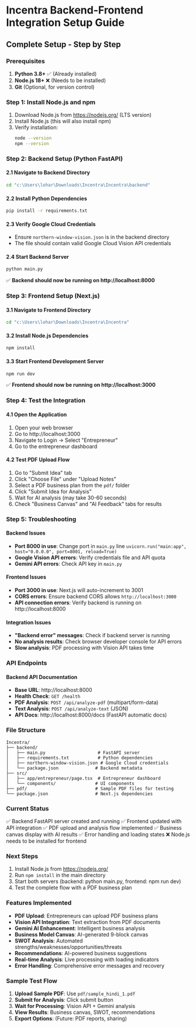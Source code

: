 # Incentra Backend-Frontend Integration Setup Guide

## Complete Setup - Step by Step

### Prerequisites
1. **Python 3.8+** ✅ (Already installed)
2. **Node.js 18+** ❌ (Needs to be installed)
3. **Git** (Optional, for version control)

### Step 1: Install Node.js and npm
1. Download Node.js from https://nodejs.org/ (LTS version)
2. Install Node.js (this will also install npm)
3. Verify installation:
   ```bash
   node --version
   npm --version
   ```

### Step 2: Backend Setup (Python FastAPI)

#### 2.1 Navigate to Backend Directory
```bash
cd "c:\Users\lohar\Downloads\Incentra\Incentra\backend"
```

#### 2.2 Install Python Dependencies
```bash
pip install -r requirements.txt
```

#### 2.3 Verify Google Cloud Credentials
- Ensure `northern-window-vision.json` is in the backend directory
- The file should contain valid Google Cloud Vision API credentials

#### 2.4 Start Backend Server
```bash
python main.py
```
✅ **Backend should now be running on http://localhost:8000**

### Step 3: Frontend Setup (Next.js)

#### 3.1 Navigate to Frontend Directory
```bash
cd "c:\Users\lohar\Downloads\Incentra\Incentra"
```

#### 3.2 Install Node.js Dependencies
```bash
npm install
```

#### 3.3 Start Frontend Development Server
```bash
npm run dev
```
✅ **Frontend should now be running on http://localhost:3000**

### Step 4: Test the Integration

#### 4.1 Open the Application
1. Open your web browser
2. Go to http://localhost:3000
3. Navigate to Login → Select "Entrepreneur"
4. Go to the entrepreneur dashboard

#### 4.2 Test PDF Upload Flow
1. Go to "Submit Idea" tab
2. Click "Choose File" under "Upload Notes"
3. Select a PDF business plan from the `pdf/` folder
4. Click "Submit Idea for Analysis"
5. Wait for AI analysis (may take 30-60 seconds)
6. Check "Business Canvas" and "AI Feedback" tabs for results

### Step 5: Troubleshooting

#### Backend Issues
- **Port 8000 in use**: Change port in `main.py` line `uvicorn.run("main:app", host="0.0.0.0", port=8001, reload=True)`
- **Google Vision API errors**: Verify credentials file and API quota
- **Gemini API errors**: Check API key in `main.py`

#### Frontend Issues
- **Port 3000 in use**: Next.js will auto-increment to 3001
- **CORS errors**: Ensure backend CORS allows `http://localhost:3000`
- **API connection errors**: Verify backend is running on http://localhost:8000

#### Integration Issues
- **"Backend error" messages**: Check if backend server is running
- **No analysis results**: Check browser developer console for API errors
- **Slow analysis**: PDF processing with Vision API takes time

### API Endpoints

#### Backend API Documentation
- **Base URL**: http://localhost:8000
- **Health Check**: `GET /health`
- **PDF Analysis**: `POST /api/analyze-pdf` (multipart/form-data)
- **Text Analysis**: `POST /api/analyze-text` (JSON)
- **API Docs**: http://localhost:8000/docs (FastAPI automatic docs)

### File Structure
```
Incentra/
├── backend/
│   ├── main.py                    # FastAPI server
│   ├── requirements.txt           # Python dependencies
│   ├── northern-window-vision.json # Google Cloud credentials
│   └── package.json              # Backend metadata
├── src/
│   ├── app/entrepreneur/page.tsx  # Entrepreneur dashboard
│   └── components/               # UI components
├── pdf/                          # Sample PDF files for testing
└── package.json                  # Next.js dependencies
```

### Current Status
✅ Backend FastAPI server created and running
✅ Frontend updated with API integration
✅ PDF upload and analysis flow implemented
✅ Business canvas display with AI results
✅ Error handling and loading states
❌ Node.js needs to be installed for frontend

### Next Steps
1. Install Node.js from https://nodejs.org/
2. Run `npm install` in the main directory
3. Start both servers (backend: python main.py, frontend: npm run dev)
4. Test the complete flow with a PDF business plan

### Features Implemented
- **PDF Upload**: Entrepreneurs can upload PDF business plans
- **Vision API Integration**: Text extraction from PDF documents
- **Gemini AI Enhancement**: Intelligent business analysis
- **Business Model Canvas**: AI-generated 9-block canvas
- **SWOT Analysis**: Automated strengths/weaknesses/opportunities/threats
- **Recommendations**: AI-powered business suggestions
- **Real-time Analysis**: Live processing with loading indicators
- **Error Handling**: Comprehensive error messages and recovery

### Sample Test Flow
1. **Upload Sample PDF**: Use `pdf/sample_hindi_1.pdf`
2. **Submit for Analysis**: Click submit button
3. **Wait for Processing**: Vision API + Gemini analysis
4. **View Results**: Business canvas, SWOT, recommendations
5. **Export Options**: (Future: PDF reports, sharing)